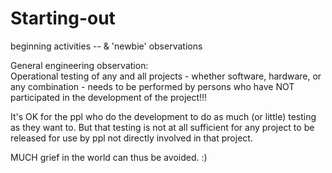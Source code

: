 # Starting-out
beginning activities -- &amp; 'newbie' observations

General engineering observation:  
Operational testing of any and all projects - whether software, hardware, or any combination - needs to be performed by persons who have NOT participated in the development of the project!!!

It's OK for the ppl who do the development to do as much (or little) testing as they want to.  But that testing is not at all sufficient for any project to be released for use by ppl not directly involved in that project.   

MUCH grief in the world can thus be avoided.  :)
